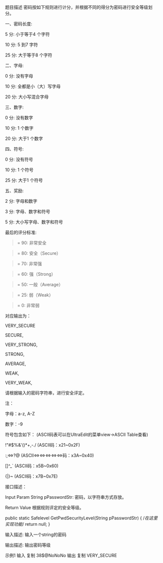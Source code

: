 题目描述
密码按如下规则进行计分，并根据不同的得分为密码进行安全等级划分。

一、密码长度:

5 分: 小于等于4 个字符

10 分: 5 到7 字符

25 分: 大于等于8 个字符

二、字母:

0 分: 没有字母

10 分: 全都是小（大）写字母

20 分: 大小写混合字母

三、数字:

0 分: 没有数字

10 分: 1 个数字

20 分: 大于1 个数字

四、符号:

0 分: 没有符号

10 分: 1 个符号

25 分: 大于1 个符号

五、奖励:

2 分: 字母和数字

3 分: 字母、数字和符号

5 分: 大小写字母、数字和符号

最后的评分标准:

>= 90: 非常安全

>= 80: 安全（Secure）

>= 70: 非常强

>= 60: 强（Strong）

>= 50: 一般（Average）

>= 25: 弱（Weak）

>= 0:  非常弱


对应输出为：

VERY_SECURE

SECURE,

VERY_STRONG,

STRONG,

AVERAGE,

WEAK,

VERY_WEAK,


请根据输入的密码字符串，进行安全评定。

注：

字母：a-z, A-Z

数字：-9

符号包含如下： (ASCII码表可以在UltraEdit的菜单view->ASCII Table查看)

!"#$%&'()*+,-./     (ASCII码：x21~0x2F)

:;<=>?@             (ASCII<=><=><=><=><=>码：x3A~0x40)

[\]^_`              (ASCII码：x5B~0x60)

{|}~                (ASCII码：x7B~0x7E)

接口描述：


Input Param
String pPasswordStr:    密码，以字符串方式存放。

Return Value
根据规则评定的安全等级。



public static Safelevel GetPwdSecurityLevel(String pPasswordStr)
{
/*在这里实现功能*/
return null;
}




输入描述:
输入一个string的密码

输出描述:
输出密码等级

示例1
输入
复制
38$@NoNoNo
输出
复制
VERY_SECURE